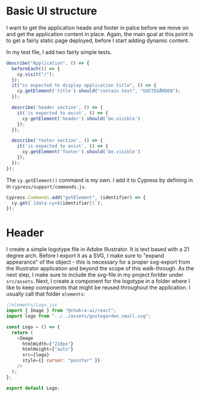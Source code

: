 # Basic UI structure

I want to get the application heade and footer in palce before we move on and get the application content in place. Again, the main goal at this point is to get a fairly static page deployed, before I start adding dynamic content. 

In my test file, I add two fairly simple tests. 

```js
describe("Application", () => {
  beforeEach(() => {
    cy.visit("/");
  });
  it("is expected to display application title", () => {
    cy.getElement('title').should("contain.text", "GUSTEGÅRDEN");
  });

  describe('header section', () => {
    it('is expected to exist', () => {
      cy.getElement('header').should('be.visible')
    });
  });

  describe('footer section', () => {
    it('is expected to exist', () => {
      cy.getElement('footer').should('be.visible')
    });
  });
});
```

The `cy.getElement()` command is my own. I add it to Cypress by defining in in `cypress/support/commands.js`. 

```js 
Cypress.Commands.add("getElement", (identifier) => {
  cy.get(`[data-cy=${identifier}]`);
});
```

# Header

I create a simple logotype file in Adobe Illustrator. It is text based with a 21 degree arch. Before I export it as a SVG, I make sure to "expand appearance" of the object - this is necessary for a proper svg-export from the Illustrator application and beyond the scope of this walk-through. As the next step, I make sure to include the svg-file in my project forlder under `src/assets`. Next, I create a component for the logotype in a folder where I like to keep components that might be reused throughout the application. I usually call that folder `elements`:

```js
//elements/Logo.jsx
import { Image } from "@chakra-ui/react";
import logo from "../../assets/gustegarden_small.svg";

const Logo = () => {
  return (
    <Image
      htmlWidth={"210px"}
      htmlHeight={"auto"}
      src={logo}
      style={{ cursor: "pointer" }}
    />
  );
};

export default Logo;
```